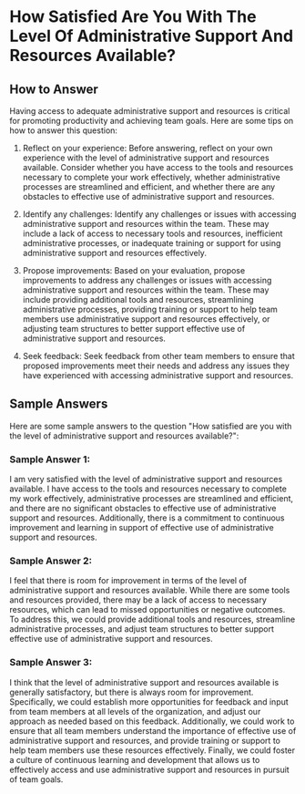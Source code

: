How Satisfied Are You With The Level Of Administrative Support And Resources Available?
==============================================================================================================

How to Answer
-------------

Having access to adequate administrative support and resources is critical for promoting productivity and achieving team goals. Here are some tips on how to answer this question:

1. Reflect on your experience: Before answering, reflect on your own experience with the level of administrative support and resources available. Consider whether you have access to the tools and resources necessary to complete your work effectively, whether administrative processes are streamlined and efficient, and whether there are any obstacles to effective use of administrative support and resources.

2. Identify any challenges: Identify any challenges or issues with accessing administrative support and resources within the team. These may include a lack of access to necessary tools and resources, inefficient administrative processes, or inadequate training or support for using administrative support and resources effectively.

3. Propose improvements: Based on your evaluation, propose improvements to address any challenges or issues with accessing administrative support and resources within the team. These may include providing additional tools and resources, streamlining administrative processes, providing training or support to help team members use administrative support and resources effectively, or adjusting team structures to better support effective use of administrative support and resources.

4. Seek feedback: Seek feedback from other team members to ensure that proposed improvements meet their needs and address any issues they have experienced with accessing administrative support and resources.

Sample Answers
--------------

Here are some sample answers to the question "How satisfied are you with the level of administrative support and resources available?":

### Sample Answer 1:

I am very satisfied with the level of administrative support and resources available. I have access to the tools and resources necessary to complete my work effectively, administrative processes are streamlined and efficient, and there are no significant obstacles to effective use of administrative support and resources. Additionally, there is a commitment to continuous improvement and learning in support of effective use of administrative support and resources.

### Sample Answer 2:

I feel that there is room for improvement in terms of the level of administrative support and resources available. While there are some tools and resources provided, there may be a lack of access to necessary resources, which can lead to missed opportunities or negative outcomes. To address this, we could provide additional tools and resources, streamline administrative processes, and adjust team structures to better support effective use of administrative support and resources.

### Sample Answer 3:

I think that the level of administrative support and resources available is generally satisfactory, but there is always room for improvement. Specifically, we could establish more opportunities for feedback and input from team members at all levels of the organization, and adjust our approach as needed based on this feedback. Additionally, we could work to ensure that all team members understand the importance of effective use of administrative support and resources, and provide training or support to help team members use these resources effectively. Finally, we could foster a culture of continuous learning and development that allows us to effectively access and use administrative support and resources in pursuit of team goals.
